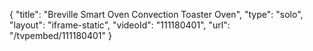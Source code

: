 {
    "title": "Breville Smart Oven Convection Toaster Oven",
    "type": "solo",
    "layout": "iframe-static",
    "videoId": "111180401",
    "url": "\/tvpembed\/111180401"
}